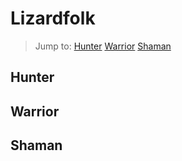 # Lizardfolk

> Jump to: [Hunter](#hunter) [Warrior](#warrior) [Shaman](#shaman)

## Hunter



## Warrior



## Shaman




